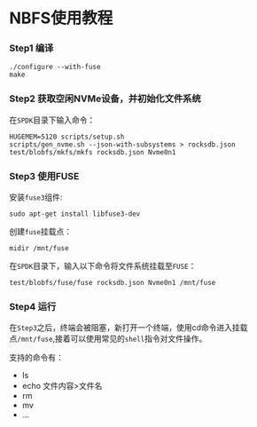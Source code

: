 # NBFS使用教程

### Step1 编译

```
./configure --with-fuse
make
```

### Step2 获取空闲NVMe设备，并初始化文件系统

在`SPDK`目录下输入命令：

```
HUGEMEM=5120 scripts/setup.sh
scripts/gen_nvme.sh --json-with-subsystems > rocksdb.json
test/blobfs/mkfs/mkfs rocksdb.json Nvme0n1
```

### Step3 使用FUSE

安装`fuse3`组件:

```
sudo apt-get install libfuse3-dev
```

创建`fuse`挂载点：

```
midir /mnt/fuse
```

在`SPDK`目录下，输入以下命令将文件系统挂载至`FUSE`：

```
test/blobfs/fuse/fuse rocksdb.json Nvme0n1 /mnt/fuse
```

### Step4 运行

在`Step3`之后，终端会被阻塞，新打开一个终端，使用cd命令进入挂载点`/mnt/fuse`,接着可以使用常见的`shell`指令对文件操作。

支持的命令有：

- ls
- echo 文件内容>文件名
- rm
- mv
- ...
